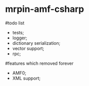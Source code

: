 # mrpin-amf-csharp

#todo list
- tests;
- logger;
- dictionary serialization;
- vector support;
- rpc;
 
#features which removed forever

- AMF0;
- XML support;

